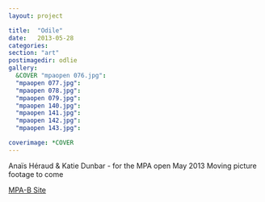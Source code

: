 ```yaml
---
layout: project

title:  "Odile"
date:   2013-05-28
categories: 
section: "art"
postimagedir: odlie
gallery:
  &COVER "mpaopen 076.jpg":
  "mpaopen 077.jpg":
  "mpaopen 078.jpg":
  "mpaopen 079.jpg":
  "mpaopen 140.jpg":
  "mpaopen 141.jpg":
  "mpaopen 142.jpg":
  "mpaopen 143.jpg":

coverimage: *COVER
---
```


Anaïs Héraud & Katie Dunbar - for the MPA open May 2013
Moving picture footage to come

[MPA-B Site](www.mpa-b.org)
